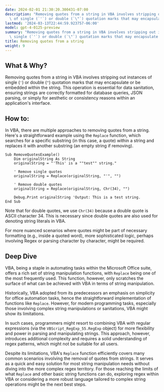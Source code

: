 ```yaml
---
date: 2024-02-01 21:30:20.300431-07:00
description: "Removing quotes from a string in VBA involves stripping out instances\
  \ of single (`'`) or double (`\"`) quotation marks that may encapsulate or be embedded\u2026"
lastmod: '2024-03-13T22:44:59.923757-06:00'
model: gpt-4-0125-preview
summary: "Removing quotes from a string in VBA involves stripping out instances of\
  \ single (`'`) or double (`\"`) quotation marks that may encapsulate or be embedded\u2026"
title: Removing quotes from a string
weight: 9
---
```


## What & Why?

Removing quotes from a string in VBA involves stripping out instances of single (`'`) or double (`"`) quotation marks that may encapsulate or be embedded within the string. This operation is essential for data sanitation, ensuring strings are correctly formatted for database queries, JSON parsing, or simply for aesthetic or consistency reasons within an application's interface.

## How to:

In VBA, there are multiple approaches to removing quotes from a string. Here's a straightforward example using the `Replace` function, which searches for a specific substring (in this case, a quote) within a string and replaces it with another substring (an empty string if removing).

```basic
Sub RemoveQuotesExample()
    Dim originalString As String
    originalString = "'This' is a ""test"" string."
    
    ' Remove single quotes
    originalString = Replace(originalString, "'", "")
    
    ' Remove double quotes
    originalString = Replace(originalString, Chr(34), "")
    
    Debug.Print originalString 'Output: This is a test string.
End Sub
```

Note that for double quotes, we use `Chr(34)` because a double quote is ASCII character 34. This is necessary since double quotes are also used for denoting string literals in VBA.

For more nuanced scenarios where quotes might be part of necessary formatting (e.g., inside a quoted word), more sophisticated logic, perhaps involving Regex or parsing character by character, might be required.

## Deep Dive

VBA, being a staple in automating tasks within the Microsoft Office suite, offers a rich set of string manipulation functions, with `Replace` being one of the most frequently used. This function, however, only scratches the surface of what can be achieved with VBA in terms of string manipulation. 

Historically, VBA adopted from its predecessors an emphasis on simplicity for office automation tasks, hence the straightforward implementation of functions like `Replace`. However, for modern programming tasks, especially those involving complex string manipulations or sanitations, VBA might show its limitations.

In such cases, programmers might resort to combining VBA with regular expressions (via the `VBScript_RegExp_55.RegExp` object) for more flexibility and power in parsing and manipulating strings. This approach, however, introduces additional complexity and requires a solid understanding of regex patterns, which might not be suitable for all users.

Despite its limitations, VBA's `Replace` function efficiently covers many common scenarios involving the removal of quotes from strings. It serves as a quick and easy solution for most string manipulation needs without diving into the more complex regex territory. For those reaching the limits of what `Replace` and other basic string functions can do, exploring regex within VBA or considering a more robust language tailored to complex string operations might be the next best steps.

